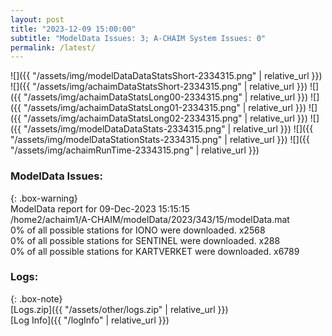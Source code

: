 ```yaml
---
layout: post
title: "2023-12-09 15:00:00"
subtitle: "ModelData Issues: 3; A-CHAIM System Issues: 0"
permalink: /latest/
---
```


![]({{ "/assets/img/modelDataDataStatsShort-2334315.png" | relative_url }})
![]({{ "/assets/img/achaimDataStatsShort-2334315.png" | relative_url }})
![]({{ "/assets/img/achaimDataStatsLong00-2334315.png" | relative_url }})
![]({{ "/assets/img/achaimDataStatsLong01-2334315.png" | relative_url }})
![]({{ "/assets/img/achaimDataStatsLong02-2334315.png" | relative_url }})
![]({{ "/assets/img/modelDataDataStats-2334315.png" | relative_url }})
![]({{ "/assets/img/modelDataStationStats-2334315.png" | relative_url }})
![]({{ "/assets/img/achaimRunTime-2334315.png" | relative_url }})


### ModelData Issues:  
  
{: .box-warning}  
 ModelData report for 09-Dec-2023 15:15:15   
 /home2/achaim1/A-CHAIM/modelData/2023/343/15/modelData.mat   
 0% of all possible stations for IONO were downloaded. x2568   
 0% of all possible stations for SENTINEL were downloaded. x288   
 0% of all possible stations for KARTVERKET were downloaded. x6789   
  


### Logs:  
  
{: .box-note}  
[Logs.zip]({{ "/assets/other/logs.zip" | relative_url }})  
[Log Info]({{ "/logInfo" | relative_url }})  
